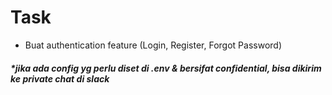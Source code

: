 # Task

- Buat authentication feature (Login, Register, Forgot Password)


##### *jika ada config yg perlu diset di .env & bersifat confidential, bisa dikirim ke private chat di slack